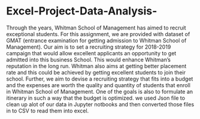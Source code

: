 # Excel-Project-Data-Analysis-
Through the years, Whitman School of Management has aimed to recruit exceptional students. For this assignment, we are provided with dataset of GMAT (entrance examination for getting admission to Whitman School of Management). Our aim is to set a recruiting strategy for 2018-2019 campaign that would allow excellent applicants an opportunity to get admitted into this business School. This would enhance Whitman’s reputation in the long run. Whitman also aims at getting better placement rate and this could be achieved by getting excellent students to join their school. Further, we aim to devise a recruiting strategy that fits into a budget and the expenses are worth the quality and quantity of students that enroll in Whitman School of Management. One of the goals is also to formulate an itinerary in such a way that the budget is optimized.
we used Json file to clean up alot of our data in Jupyter notbooks and then converted those files in to CSV to read them into excel.

